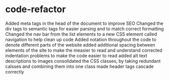 # code-refactor

Added meta tags in the head of the document to improve SEO
Changed the div tags to semantic tags for easier parsing and to match correct formatting
Changed the nav bar from the list elements to a new CSS element called navigation to help clean up code
Added notation throughout the code to denote different parts of the website
added additional spacing between elements of the site to make the measier to read and understand
corrected indentation problems to make the code easier to read
added alt text descriptions to images
consolidated the CSS classes, by taking redundant calsses and combining them into one class
made header tags cascade correctly
